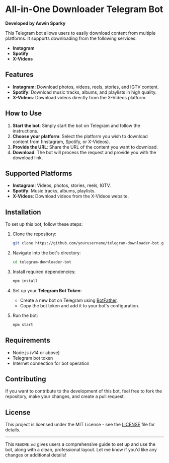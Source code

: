 # All-in-One Downloader Telegram Bot

**Developed by Aswin Sparky**

This Telegram bot allows users to easily download content from multiple platforms. It supports downloading from the following services:

- **Instagram**
- **Spotify**
- **X-Videos**

## Features

- **Instagram**: Download photos, videos, reels, stories, and IGTV content.
- **Spotify**: Download music tracks, albums, and playlists in high quality.
- **X-Videos**: Download videos directly from the X-Videos platform.

## How to Use

1. **Start the bot**: Simply start the bot on Telegram and follow the instructions.
2. **Choose your platform**: Select the platform you wish to download content from (Instagram, Spotify, or X-Videos).
3. **Provide the URL**: Share the URL of the content you want to download.
4. **Download**: The bot will process the request and provide you with the download link.

## Supported Platforms

- **Instagram**: Videos, photos, stories, reels, IGTV.
- **Spotify**: Music tracks, albums, playlists.
- **X-Videos**: Download videos from the X-Videos website.

## Installation

To set up this bot, follow these steps:

1. Clone the repository:

   ```bash
   git clone https://github.com/yourusername/telegram-downloader-bot.git
   ```

2. Navigate into the bot's directory:

   ```bash
   cd telegram-downloader-bot
   ```

3. Install required dependencies:

   ```bash
   npm install
   ```

4. Set up your **Telegram Bot Token**:

   - Create a new bot on Telegram using [BotFather](https://core.telegram.org/bots#botfather).
   - Copy the bot token and add it to your bot's configuration.

5. Run the bot:

   ```bash
   npm start
   ```

## Requirements

- Node.js (v14 or above)
- Telegram bot token
- Internet connection for bot operation

## Contributing

If you want to contribute to the development of this bot, feel free to fork the repository, make your changes, and create a pull request.

## License

This project is licensed under the MIT License - see the [LICENSE](LICENSE) file for details.

---

This `README.md` gives users a comprehensive guide to set up and use the bot, along with a clean, professional layout. Let me know if you'd like any changes or additional details!
